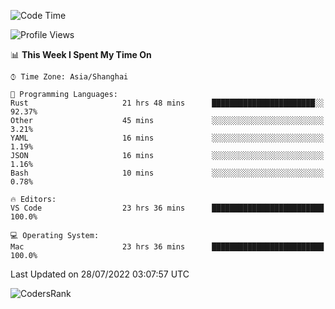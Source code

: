 <!--START_SECTION:waka-->
![Code Time](http://img.shields.io/badge/Code%20Time-1%2C546%20hrs%2032%20mins-blue)

![Profile Views](http://img.shields.io/badge/Profile%20Views-33-blue)

📊 **This Week I Spent My Time On** 

```text
⌚︎ Time Zone: Asia/Shanghai

💬 Programming Languages: 
Rust                     21 hrs 48 mins      ███████████████████████░░   92.37% 
Other                    45 mins             ░░░░░░░░░░░░░░░░░░░░░░░░░   3.21% 
YAML                     16 mins             ░░░░░░░░░░░░░░░░░░░░░░░░░   1.19% 
JSON                     16 mins             ░░░░░░░░░░░░░░░░░░░░░░░░░   1.16% 
Bash                     10 mins             ░░░░░░░░░░░░░░░░░░░░░░░░░   0.78%

🔥 Editors: 
VS Code                  23 hrs 36 mins      █████████████████████████   100.0%

💻 Operating System: 
Mac                      23 hrs 36 mins      █████████████████████████   100.0%

```


 Last Updated on 28/07/2022 03:07:57 UTC
<!--END_SECTION:waka-->

![CodersRank](https://cr-skills-chart-widget.azurewebsites.net/api/api?username=BugenZhao&padding=16&tooltip=true&branding=false&sort-by-score=true&skills=Rust%2C%20Swift%2C%20C%2C%20TypeScript%2C%20Java%2C%20Go%2C%20Dart%2C%20C%2B%2B%2C%20Python%2C%20Assembly%2C%20Shell%2C%20Kotlin)
